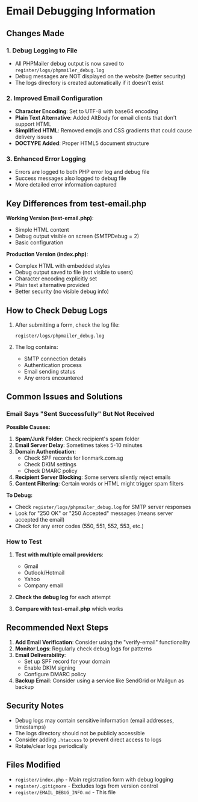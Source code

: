 # Email Debugging Information

## Changes Made

### 1. Debug Logging to File

- All PHPMailer debug output is now saved to `register/logs/phpmailer_debug.log`
- Debug messages are NOT displayed on the website (better security)
- The logs directory is created automatically if it doesn't exist

### 2. Improved Email Configuration

- **Character Encoding**: Set to UTF-8 with base64 encoding
- **Plain Text Alternative**: Added AltBody for email clients that don't support HTML
- **Simplified HTML**: Removed emojis and CSS gradients that could cause delivery issues
- **DOCTYPE Added**: Proper HTML5 document structure

### 3. Enhanced Error Logging

- Errors are logged to both PHP error log and debug file
- Success messages also logged to debug file
- More detailed error information captured

## Key Differences from test-email.php

**Working Version (test-email.php)**:

- Simple HTML content
- Debug output visible on screen (SMTPDebug = 2)
- Basic configuration

**Production Version (index.php)**:

- Complex HTML with embedded styles
- Debug output saved to file (not visible to users)
- Character encoding explicitly set
- Plain text alternative provided
- Better security (no visible debug info)

## How to Check Debug Logs

1. After submitting a form, check the log file:

   ```
   register/logs/phpmailer_debug.log
   ```

2. The log contains:
   - SMTP connection details
   - Authentication process
   - Email sending status
   - Any errors encountered

## Common Issues and Solutions

### Email Says "Sent Successfully" But Not Received

**Possible Causes:**

1. **Spam/Junk Folder**: Check recipient's spam folder
2. **Email Server Delay**: Sometimes takes 5-10 minutes
3. **Domain Authentication**:
   - Check SPF records for lionmark.com.sg
   - Check DKIM settings
   - Check DMARC policy
4. **Recipient Server Blocking**: Some servers silently reject emails
5. **Content Filtering**: Certain words or HTML might trigger spam filters

**To Debug:**

- Check `register/logs/phpmailer_debug.log` for SMTP server responses
- Look for "250 OK" or "250 Accepted" messages (means server accepted the email)
- Check for any error codes (550, 551, 552, 553, etc.)

### How to Test

1. **Test with multiple email providers**:

   - Gmail
   - Outlook/Hotmail
   - Yahoo
   - Company email

2. **Check the debug log** for each attempt

3. **Compare with test-email.php** which works

## Recommended Next Steps

1. **Add Email Verification**: Consider using the "verify-email" functionality
2. **Monitor Logs**: Regularly check debug logs for patterns
3. **Email Deliverability**:
   - Set up SPF record for your domain
   - Enable DKIM signing
   - Configure DMARC policy
4. **Backup Email**: Consider using a service like SendGrid or Mailgun as backup

## Security Notes

- Debug logs may contain sensitive information (email addresses, timestamps)
- The logs directory should not be publicly accessible
- Consider adding `.htaccess` to prevent direct access to logs
- Rotate/clear logs periodically

## Files Modified

- `register/index.php` - Main registration form with debug logging
- `register/.gitignore` - Excludes logs from version control
- `register/EMAIL_DEBUG_INFO.md` - This file
